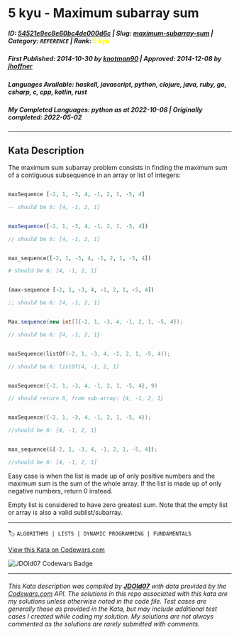 # 5 kyu - Maximum  subarray sum

##### **ID**: [54521e9ec8e60bc4de000d6c](https://www.codewars.com/kata/54521e9ec8e60bc4de000d6c) | **Slug**: [maximum-subarray-sum](https://www.codewars.com/kata/54521e9ec8e60bc4de000d6c) | **Category**: `REFERENCE` | **Rank**: <span style="color:yellow">5 kyu</span>

##### **First Published**: 2014-10-30 ***by*** [knotman90](https://www.codewars.com/users/knotman90) | **Approved**: 2014-12-08 ***by*** [jhoffner](https://www.codewars.com/users/jhoffner)

##### **Languages Available**: haskell, javascript, python, clojure, java, ruby, go, csharp, c, cpp, kotlin, rust

##### **My Completed Languages**: python ***as at*** 2022-10-08 | **Originally completed**: 2022-05-02

---

## Kata Description


The maximum sum subarray problem consists in finding the maximum sum of a contiguous subsequence in an array or list of integers:



```haskell

maxSequence [-2, 1, -3, 4, -1, 2, 1, -5, 4]

-- should be 6: [4, -1, 2, 1]

```

```javascript

maxSequence([-2, 1, -3, 4, -1, 2, 1, -5, 4])

// should be 6: [4, -1, 2, 1]

```

```python

max_sequence([-2, 1, -3, 4, -1, 2, 1, -5, 4])

# should be 6: [4, -1, 2, 1]

```

```clojure

(max-sequence [-2, 1, -3, 4, -1, 2, 1, -5, 4])

;; should be 6: [4, -1, 2, 1]

```

```java

Max.sequence(new int[]{-2, 1, -3, 4, -1, 2, 1, -5, 4});

// should be 6: {4, -1, 2, 1}

```

```kotlin

maxSequence(listOf(-2, 1, -3, 4, -1, 2, 1, -5, 4));

// should be 6: listOf(4, -1, 2, 1)

```

```c

maxSequence({-2, 1, -3, 4, -1, 2, 1, -5, 4}, 9)

// should return 6, from sub-array: {4, -1, 2, 1}

```

```cpp

maxSequence({-2, 1, -3, 4, -1, 2, 1, -5, 4});

//should be 6: {4, -1, 2, 1}

```

```rust

max_sequence(&[-2, 1, -3, 4, -1, 2, 1, -5, 4]);

//should be 6: [4, -1, 2, 1]

```



Easy case is when the list is made up of only positive numbers and the maximum sum is the sum of the whole array. If the list is made up of only negative numbers, return 0 instead.



Empty list is considered to have zero greatest sum. Note that the empty list or array is also a valid sublist/subarray.



---


🏷 `ALGORITHMS | LISTS | DYNAMIC PROGRAMMING | FUNDAMENTALS`


[View this Kata on Codewars.com](https://www.codewars.com/kata/54521e9ec8e60bc4de000d6c)

![](https://www.codewars.com/users/jdold07/badges/large "JDOld07 Codewars Badge")

---

###### *This Kata description was compiled by [**JDOld07**](https://tpstech.dev) with data provided by the [Codewars.com](https://www.codewars.com) API.  The solutions in this repo associated with this kata are my solutions unless otherwise noted in the code file.  Test cases are generally those as provided in the Kata, but may include additional test cases I created while coding my solution.  My solutions are not always commented as the solutions are rarely submitted with comments.*
